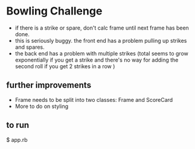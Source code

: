 
Bowling Challenge
=================

- if there is a strike or spare, don't calc frame until next frame has been done.
- this is seriously buggy. the front end has a problem pulling up strikes and spares.
- the back end has a problem with multiple strikes (total seems to grow exponentially
  if you get a strike and there's no way for adding the second roll if you get
  2 strikes in a row )

## further improvements
- Frame needs to be split into two classes: Frame and ScoreCard
- More to do on styling

## to run
$ app.rb
